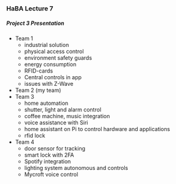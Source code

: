 ### HaBA Lecture 7

##### Project 3 Presentation

* Team 1
  * industrial solution
  * physical access control
  * environment safety guards
  * energy consumption
  * RFID-cards
  * Central controls in app
  * issues with Z-Wave
* Team 2 (my team)
* Team 3
  * home automation
  * shutter, light and alarm control
  * coffee machine, music integration
  * voice assistance with Siri
  * home assistant on Pi to control hardware and applications
  * rfid lock
* Team 4
  * door sensor for tracking
  * smart lock with 2FA
  * Spotify integration
  * lighting system autonomous and controls
  * Mycroft voice control

